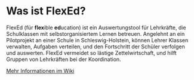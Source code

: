 # Was ist FlexEd?

FlexEd (für **flex**ible **ed**ucation) ist ein Auswertungstool für Lehrkräfte, die Schulklassen mit selbstorganisiertem Lernen betreuen. Angelehnt an ein Pilotprojekt an einer Schule in Schleswig-Holstein, können Lehrer Klassen verwalten, Aufgaben verteilen, und den Fortschritt der Schüler verfolgen und auswerten. FlexEd vermeidet so lästige Zettelwirtschaft, und hilft Gruppen von Lehrkräften bei der Koordination.

[Mehr Informationen im Wiki](https://github.com/chauvu183/flexed-mobile/blob/master/flexed_mobile.pdf)
